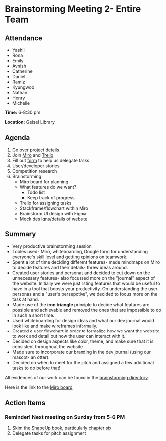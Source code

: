 # Brainstorming Meeting 2- Entire Team
## Attendance

- Yashil
- Rona
- Emily
- Avnish
- Catherine
- Daniel
- Ramiz
- Kyungwoo
- Nathan
- Henry
- Michelle

**Time:** 6-8:30 pm

**Location:** Geisel Library

## Agenda
1. Go over project details
2. Join [Miro](https://miro.com/welcome/T3RQR3JjMDBGMXZET1ViOGxYSHEzeHd5dHVkTHRQWWx6UUMxYmxpZWpOVEdreU1nelNROUdpbGM2TmRHcFBWN3wzNDU4NzY0NTg3NjYyNTg2MTk0fDQ=?share_link_id=935202227289) and [Trello](https://trello.com/invite/b/9izmx8k3/ATTI3b91f25c2cfa51adc898c36bd1c880c211B5AF8E/cse-110-team-6)
3. Fill out [form](https://forms.gle/wG5R7pygwzaYxaGC6) to help us delegate tasks
4. User/developer stories
5. Competition research
6. Brainstorming
    - Miro board for planning
    - What features do we want?
        - Todo list
        - Keep track of progress
    - Trello for assigning tasks
    - Stackframe/flowchart within Miro
    - Brainstorm UI design with Figma
    - Mock des  igns/details of website

## Summary

- Very productive brainstorming session
- Tooles used- Miro, whiteboarding, Google form for understanding everyone's skill level and getting opinions on teamwork.
- Spent a lot of time deciding different features- made mindmaps on Miro to decide features and their details- threw ideas around.
- Created user stories and personas and decided to cut down on the unnecessary features- also focussed more on the "journal" aspect of the website. Initially we were just listing features that would be useful to have in a tool that boosts your productivity. On understanding the user personas and a "user's persepctive", we decided to focus more on the task at hand.
- Made use of the **iron triangle** principle to decide what features are possible and achievable and removed the ones that are impossible to do in such a short time.
- Used whiteboarding for design ideas and what our dev journal would look like and make wireframes informally.
- Created a user flowchart in order to formalize how we want the website to work and detail out how the user can interact with it.
- Decided on design aspects like color, theme, and make sure that it is consistent throughout the website.
- Made sure to incorporate our branding in the dev journal (using our mascot- an otter).
- Decided on when to meet for the pitch and assigned a few additional tasks to do before that!

All evidences of our work can be found in the [brainstorming directory](../../specs/brainstorm/).

Here is the link to the [Miro board](https://miro.com/app/board/uXjVKMmxoBk=/?share_link_id=664867979721)

## Action Items
### Reminder! Next meeting on Sunday from 5-6 PM 
1. Skim [the ShapeUp book](https://basecamp.com/shapeup), particularly [chapter six](https://basecamp.com/shapeup/1.5-chapter-06) 
2. Delegate tasks for pitch assignment
